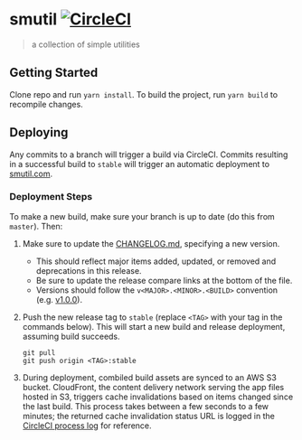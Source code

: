 # smutil [![CircleCI](https://circleci.com/gh/audseb/smutil.svg?style=svg)](https://circleci.com/gh/audseb/smutil)
> a collection of simple utilities


## Getting Started
Clone repo and run `yarn install`. To build the project, run `yarn build` to recompile changes.

## Deploying
Any commits to a branch will trigger a build via CircleCI. Commits resulting in a successful build to `stable` will trigger an automatic deployment to [smutil.com](https://smutil.com).

### Deployment Steps
To make a new build, make sure your branch is up to date (do this from `master`). Then:
1. Make sure to update the [CHANGELOG.md](CHANGELOG.md), specifying a new version.

   * This should reflect major items added, updated, or removed and deprecations in this release.
   * Be sure to update the release compare links at the bottom of the file.
   * Versions should follow the `v<MAJOR>.<MINOR>.<BUILD>` convention (e.g. [v1.0.0](https://github.com/audseb/smutil/releases/tag/v1.0.0)).

2. Push the new release tag to `stable` (replace `<TAG>` with your tag in the commands below). This will start a new build and release deployment, assuming build succeeds.

   ```git
   git pull
   git push origin <TAG>:stable
   ```

3. During deployment, combiled build assets are synced to an AWS S3 bucket. CloudFront, the content delivery network serving the app files hosted in S3, triggers cache invalidations based on items changed since the last build. This process takes between a few seconds to a few minutes; the returned cache invalidation status URL is logged in the [CircleCI process log](https://circleci.com/gh/audseb/smutil) for reference.
